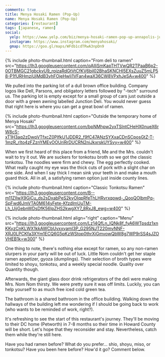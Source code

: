 ```yaml
---
comments: true
title: Menya Hosaki Ramen (Pop-Up)
name: Menya Hosaki Ramen (Pop-Up)
categories: [restaurant]
tags: [japanese, ramen]
social:
  yelp: https://www.yelp.com/biz/menya-hosaki-ramen-pop-up-annapolis-junction
  instagram: https://www.instagram.com/menyahosaki/
  gmap: https://goo.gl/maps/WFdb1cdTRwA3npDn9
---
```


{%
  include photo-thumbnail.html 
  caption="From deli to ramen"
  src="https://lh3.googleusercontent.com/qAlliSmKapTHTVwQR2TPaaB6p2-0OTBMGC21gbckvU9_rpjzaRdGtVtCfKV6bjl02BhaSKNCHI5EXsZuuZ5mLP58-P1fURHmziUjMdB3yhFOjeHwIi1VFan4waX36CW8VPxhJeSA=w400"
%}

We pulled into the parking lot of a dull brown office building. Company logos like Dell, Parsons, and obligatory letters followed by "-tech" surround us. The parking lot is empty except for a small group of cars just outside a door with a green awning labelled Junction Deli. You would never guess that right here is where you can get a great bowl of ramen.
<!--more-->
{% 
  include photo-thumbnail.html 
  caption="Outside the temporary home of Menya Hosaki"
  src="https://lh3.googleusercontent.com/bpNMhpw2yxTSlntCHeHX0nueX6rW8cS-xT1H3aq2zDwqVTfxcZ0PIfkU1JDDR2_f9fC47ANzSYXxaCDnSCposGtZ-T-1mzR_rIto4zFZznYMEvOOUriRrDUCRN2niJkxrskUYSvy=w400" 
%}

When we first heard of this place from a friend, Me and the Mrs. couldn't wait to try it out. We are suckers for tonkotsu broth so we got the classic tonkotsu. The noodles were firm and chewy. The egg perfectly cooked. What really caught my eye was the thick cuts of pork with a slight char on one side. And when I say thick I mean sink your teeth in and make a mouth guard thick. All in all, a satisfying ramen option just inside county lines.

{% 
  include photo-thumbnail.html 
  caption="Classic Tonkotsu Ramen"
  src="https://lh3.googleusercontent.com/B--m11ZIlwX9GjCu_ds2sDxabPeS2kyOIqpRfeThLHRvrxqowd-_QooQOlbmPq-SpFwd6JmVTA0M614yFete-KfzdlmUuTM-Lh_UijGebnWDsDfK56IpZHS2kwgXY7_8RxJ8_ewg=w400" 
%}

{% 
  include photo-thumbnail.html 
  align="right"
  caption="Menu"
  src="https://lh3.googleusercontent.com/Lz14QfLn_IQNk8f_fyA6WTpsdz1xnKKyzCnKLWX1kkAWCbUvxxyamI3P_G295NJT220mvNNF-XRJ0LPCKfa3XYm1ECQ6G5pKzWStop0thrXiGmvowQbW8g7WP9rSS4sJZOVHEB1k=w300" 
%}

One thing to note, there's nothing else except for ramen, so any non-ramen slurpers in your party will be out of luck. Little Nom couldn't get her staple ramen appetizer, gyoza (dumplings). Their selection of broth types were limited to shoyu, tonkotsu, and a weekly special noodle. Quality over Quantity though.

Afterwards, the giant glass door drink refrigerators of the deli were making Mrs. Nom Nom thirsty. We were pretty sure it was off limits. Luckily, you can help yourself to as much free iced cold green tea. 

The bathroom is a shared bathroom in the office building. Walking down the hallways of the building left me wondering if I should be going back to work (who wants to be reminded of work, right?).

It's refreshing to see the start of this restaurant's journey. They'll be moving to their DC home (Petworth) in 7-8 months so their time in Howard County will be short. Let's hope that they reconsider and stay. Nevertheless, catch them while they're still here.

Have you had ramen before? What do you prefer... shio, shoyu, miso, or tonkotsu? Have you been here before? How'd it go? Comment below.